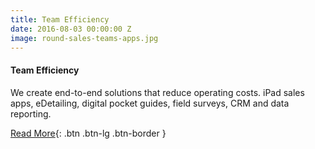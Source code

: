 ```yaml
---
title: Team Efficiency
date: 2016-08-03 00:00:00 Z
image: round-sales-teams-apps.jpg
---
```


#### Team Efficiency

We create end-to-end solutions that reduce operating costs. iPad sales apps, eDetailing, digital pocket guides, field surveys, CRM and data reporting.

[Read More](/ipad-sales-apps/){: .btn .btn-lg .btn-border }